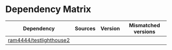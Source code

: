 # Dependency Matrix

Dependency | Sources | Version | Mismatched versions
---------- | ------- | ------- | -------------------
[ram4444/testlighthouse2](https://github.com/ram4444/testlighthouse2.git) |  | []() | 
